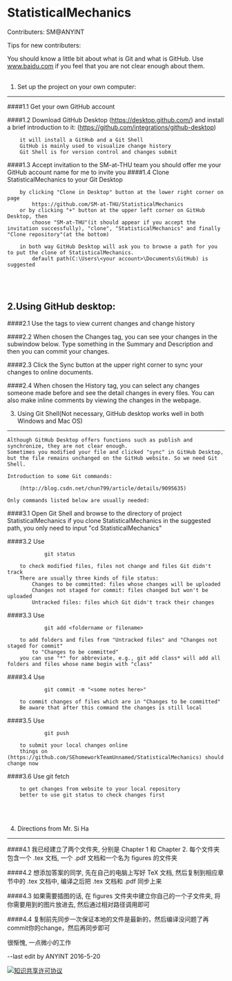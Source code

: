 # StatisticalMechanics

Contributers: SM@ANYINT

Tips for new contributers:


You should know a little bit about what is Git and what is GitHub.
Use www.baidu.com if you feel that you are not clear enough about them.
<br>
<br>
1. Set up the project on your own computer:
--------------------------------------------

####1.1 Get your own GitHub account

####1.2 Download GitHub Desktop (https://desktop.github.com/) and install
        a brief introduction to it: (https://github.com/integrations/github-desktop)
        
        it will install a GitHub and a Git Shell
        GitHub is mainly used to visualize change history
        Git Shell is for version control and changes submit
####1.3 Accept invitation to the SM-at-THU team
        you should offer me your GitHub account name for me to invite you
####1.4 Clone StatisticalMechanics to your Git Desktop 
    
        by clicking "Clone in Desktop" button at the lower right corner on page 
            https://github.com/SM-at-THU/StatisticalMechanics
        or by clicking "+" button at the upper left corner on GitHub Desktop, then
            choose "SM-at-THU"(it should appear if you accept the invitation successfully), "clone", "StatisticalMechanics" and finally "Clone repository"(at the bottom)
            
        in both way GitHub Desktop will ask you to browse a path for you to put the clone of StatisticalMechanics.
            default path(C:\Users\<your account>\Documents\GitHub) is suggested
            
  
<br>
<br>

2.Using GitHub desktop:
---------------------

####2.1 Use the tags to view current changes and change history

####2.2 When chosen the Changes tag, you can see your changes in the subwindow below. Type something in the Summary and Description and then you can commit your changes. 

####2.3 Click the Sync button at the upper right corner to sync your changes to online documents.

####2.4 When chosen the History tag, you can select any changes someone made before and see the detail changes in every files. You can also make inline comments by viewing the changes in the webpage.

3. Using Git Shell(Not necessary, GitHub desktop works well in both Windows and Mac OS)
------------------

    Although GitHub Desktop offers functions such as publish and synchronize, they are not clear enough. 
    Sometimes you modified your file and clicked "sync" in GitHub Desktop, but the file remains unchanged on the GitHub website. So we need Git Shell.
    
    Introduction to some Git commands:
    
        (http://blog.csdn.net/chun799/article/details/9095635)
        
    Only commands listed below are usually needed:
    
####3.1 Open Git Shell and browse to the directory of project StatisticalMechanics
        if you clone StatisticalMechanics in the suggested path, you only need to input "cd StatisticalMechanics"
        
####3.2 Use 
    
                git status
                
        to check modified files, files not change and files Git didn't track
        There are usually three kinds of file status:
            Changes to be committed: files whose changes will be uploaded
            Changes not staged for commit: files changed but won't be uploaded
            Untracked files: files which Git didn't track their changes
            
####3.3 Use 
    
                git add <foldername or filename>
                
        to add folders and files from "Untracked files" and "Changes not staged for commit"
            to "Changes to be committed"
        you can use "*" for abbreviate, e.g., git add class* will add all folders and files whose name begin with "class" 
            
####3.4 Use 
    
                git commit -m "<some notes here>"
                
        to commit changes of files which are in "Changes to be committed"
        Be aware that after this command the changes is still local
        
####3.5 Use
    
                git push
                
        to submit your local changes online
        things on (https://github.com/SEhomeworkTeamUnnamed/StatisticalMechanics) should change now

####3.6 Use
                git fetch
        
        to get changes from website to your local repository
        better to use git status to check changes first

        
<br>
<br>

4. Directions from Mr. Si Ha
-----------------------------

####4.1 我已经建立了两个文件夹, 分别是 Chapter 1 和 Chapter 2. 每个文件夹包含一个 .tex 文档, 一个 .pdf 文档和一个名为 figures 的文件夹

####4.2 想添加答案的同学, 先在自己的电脑上写好 TeX 文档, 然后复制到相应章节中的 .tex 文档中, 编译之后把 .tex 文档和 .pdf 同步上来

####4.3 如果需要插图的话, 在 figures 文件夹中建立你自己的一个子文件夹, 将你需要用到的图片放进去, 然后通过相对路径调用即可

####4.4 复制前先同步一次保证本地的文件是最新的，然后编译没问题了再commit你的change，然后再同步即可

很惭愧, 一点微小的工作

--last edit by ANYINT 2016-5-20
    
<a rel="license" href="http://creativecommons.org/licenses/by-nc-sa/4.0/"><img alt="知识共享许可协议" style="border-width:0" src="https://i.creativecommons.org/l/by-nc-sa/4.0/88x31.png" /></a><br />
